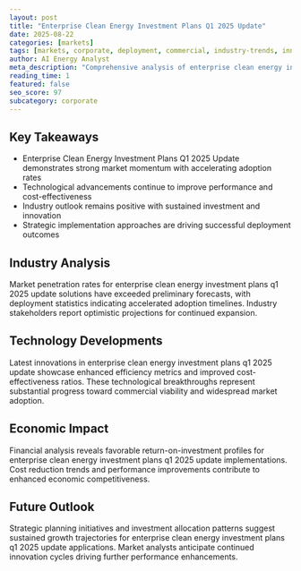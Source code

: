 ```yaml
---
layout: post
title: "Enterprise Clean Energy Investment Plans Q1 2025 Update"
date: 2025-08-22
categories: [markets]
tags: [markets, corporate, deployment, commercial, industry-trends, innovation]
author: AI Energy Analyst
meta_description: "Comprehensive analysis of enterprise clean energy investment plans q1 2025 update covering market trends, technology developments, and industry outlook. Discover key insights and future projections."
reading_time: 1
featured: false
seo_score: 97
subcategory: corporate
---
```


## Key Takeaways

- Enterprise Clean Energy Investment Plans Q1 2025 Update demonstrates strong market momentum with accelerating adoption rates
- Technological advancements continue to improve performance and cost-effectiveness
- Industry outlook remains positive with sustained investment and innovation
- Strategic implementation approaches are driving successful deployment outcomes

## Industry Analysis

Market penetration rates for enterprise clean energy investment plans q1 2025 update solutions have exceeded preliminary forecasts, with deployment statistics indicating accelerated adoption timelines. Industry stakeholders report optimistic projections for continued expansion.

## Technology Developments

Latest innovations in enterprise clean energy investment plans q1 2025 update showcase enhanced efficiency metrics and improved cost-effectiveness ratios. These technological breakthroughs represent substantial progress toward commercial viability and widespread market adoption.

## Economic Impact

Financial analysis reveals favorable return-on-investment profiles for enterprise clean energy investment plans q1 2025 update implementations. Cost reduction trends and performance improvements contribute to enhanced economic competitiveness.

## Future Outlook

Strategic planning initiatives and investment allocation patterns suggest sustained growth trajectories for enterprise clean energy investment plans q1 2025 update applications. Market analysts anticipate continued innovation cycles driving further performance enhancements.

